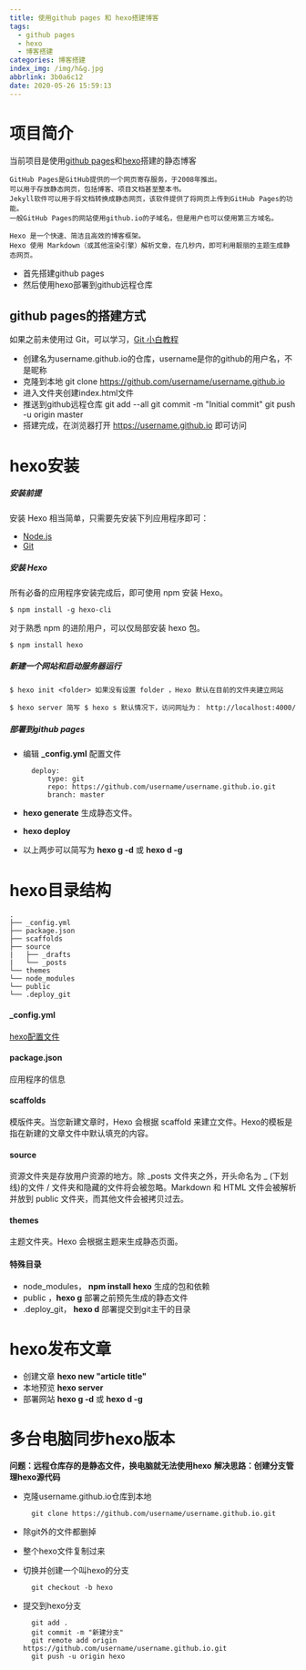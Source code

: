 ```yaml
---
title: 使用github pages 和 hexo搭建博客
tags:
  - github pages
  - hexo
  - 博客搭建
categories: 博客搭建
index_img: /img/h&g.jpg
abbrlink: 3b0a6c12
date: 2020-05-26 15:59:13
---
```

# 项目简介
当前项目是使用[github pages](https://pages.github.com/)和[hexo](https://hexo.io/zh-cn/docs/)搭建的静态博客

    GitHub Pages是GitHub提供的一个网页寄存服务，于2008年推出。
    可以用于存放静态网页，包括博客、项目文档甚至整本书。
    Jekyll软件可以用于将文档转换成静态网页，该软件提供了将网页上传到GitHub Pages的功能。
    一般GitHub Pages的网站使用github.io的子域名，但是用户也可以使用第三方域名。

    Hexo 是一个快速、简洁且高效的博客框架。
    Hexo 使用 Markdown（或其他渲染引擎）解析文章，在几秒内，即可利用靓丽的主题生成静态网页。

- 首先搭建github pages
- 然后使用hexo部署到github远程仓库

## github pages的搭建方式
如果之前未使用过 Git，可以学习，[Git 小白教程](http://rogerdudler.github.io/git-guide/index.zh.html)
- 创建名为username.github.io的仓库，username是你的github的用户名，不是昵称
- 克隆到本地 
    git clone https://github.com/username/username.github.io
- 进入文件夹创建index.html文件
- 推送到github远程仓库
    git add --all
    git commit -m "Initial commit"
    git push -u origin master
- 搭建完成，在浏览器打开 https://username.github.io 即可访问

# hexo安装

##### 安装前提
安装 Hexo 相当简单，只需要先安装下列应用程序即可：
- [Node.js](https://nodejs.org/en/)
- [Git](https://git-scm.com/)

##### 安装 Hexo
所有必备的应用程序安装完成后，即可使用 npm 安装 Hexo。

    $ npm install -g hexo-cli

对于熟悉 npm 的进阶用户，可以仅局部安装 hexo 包。

    $ npm install hexo
    
##### 新建一个网站和启动服务器运行

    $ hexo init <folder> 如果没有设置 folder ，Hexo 默认在目前的文件夹建立网站

    $ hexo server 简写 $ hexo s 默认情况下，访问网址为： http://localhost:4000/

##### 部署到github pages
- 编辑 **_config.yml** 配置文件

        deploy:
            type: git
            repo: https://github.com/username/username.github.io.git
            branch: master  

- **hexo generate** 生成静态文件。
- **hexo deploy**
- 以上两步可以简写为 **hexo g -d** 或 **hexo d -g**


# hexo目录结构
    .
    ├── _config.yml 
    ├── package.json
    ├── scaffolds
    ├── source
    |   ├── _drafts
    |   └── _posts
    └── themes
    └── node_modules
    └── public
    └── .deploy_git

#### _config.yml
[hexo配置文件](https://hexo.io/zh-cn/docs/configuration)

#### package.json
应用程序的信息

#### scaffolds
模版件夹。当您新建文章时，Hexo 会根据 scaffold 来建立文件。Hexo的模板是指在新建的文章文件中默认填充的内容。

#### source
资源文件夹是存放用户资源的地方。除 _posts 文件夹之外，开头命名为 _ (下划线)的文件 / 文件夹和隐藏的文件将会被忽略。Markdown 和 HTML 文件会被解析并放到 public 文件夹，而其他文件会被拷贝过去。

#### themes
主题文件夹。Hexo 会根据主题来生成静态页面。

#### 特殊目录
- node_modules， **npm install hexo** 生成的包和依赖
- public ，**hexo g** 部署之前预先生成的静态文件
- .deploy_git， **hexo d** 部署提交到git主干的目录

# hexo发布文章
- 创建文章 **hexo new "article title"**
- 本地预览 **hexo server**
- 部署网站 **hexo g -d** 或 **hexo d -g**

# 多台电脑同步hexo版本
**问题：远程仓库存的是静态文件，换电脑就无法使用hexo**
**解决思路：创建分支管理hexo源代码**

- 克隆username.github.io仓库到本地

        git clone https://github.com/username/username.github.io.git

- 除git外的文件都删掉

- 整个hexo文件复制过来

- 切换并创建一个叫hexo的分支

        git checkout -b hexo

- 提交到hexo分支

        git add .
        git commit -m "新建分支"
        git remote add origin https://github.com/username/username.github.io.git
        git push -u origin hexo